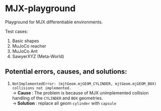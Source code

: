 # MJX-playground
Playground for MJX differentiable environments.


Test cases:
1. Basic shapes
2. MuJoCo reacher
3. MuJoCo Ant
4. SawyerXYZ (Meta-World)


## Potential errors, causes, and solutions:
1. `NotImplementedError: (mjtGeom.mjGEOM_CYLINDER, mjtGeom.mjGEOM_BOX) collisions not implemented.` <br>
   $\rightarrow$ <b> Cause </b>: The problem is because of MJX unimplemented collision handling of the `CYLINDER` and `BOX` geometries. <br>
   $\rightarrow$<b> Solution </b>: replace all geom `cylinder` with `capsule`
   
